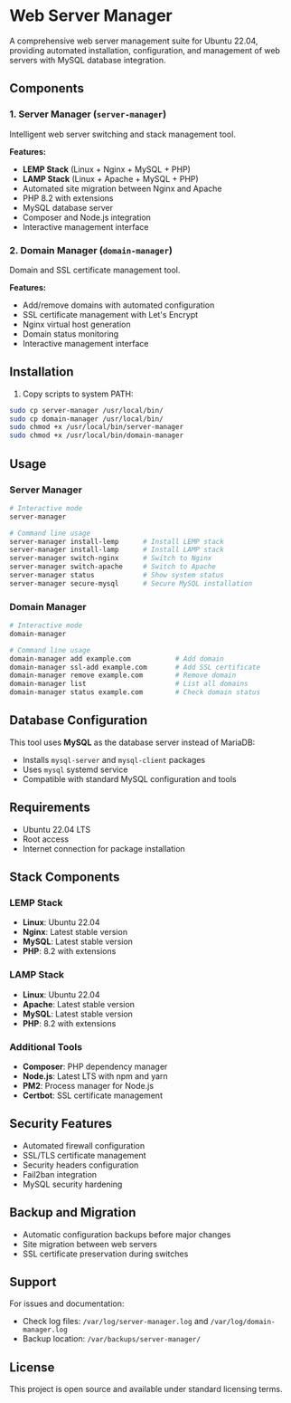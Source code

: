 # Web Server Manager

A comprehensive web server management suite for Ubuntu 22.04, providing automated installation, configuration, and management of web servers with MySQL database integration.

## Components

### 1. Server Manager (`server-manager`)
Intelligent web server switching and stack management tool.

**Features:**
- **LEMP Stack** (Linux + Nginx + MySQL + PHP)
- **LAMP Stack** (Linux + Apache + MySQL + PHP)
- Automated site migration between Nginx and Apache
- PHP 8.2 with extensions
- MySQL database server
- Composer and Node.js integration
- Interactive management interface

### 2. Domain Manager (`domain-manager`)
Domain and SSL certificate management tool.

**Features:**
- Add/remove domains with automated configuration
- SSL certificate management with Let's Encrypt
- Nginx virtual host generation
- Domain status monitoring
- Interactive management interface

## Installation

1. Copy scripts to system PATH:
```bash
sudo cp server-manager /usr/local/bin/
sudo cp domain-manager /usr/local/bin/
sudo chmod +x /usr/local/bin/server-manager
sudo chmod +x /usr/local/bin/domain-manager
```

## Usage

### Server Manager
```bash
# Interactive mode
server-manager

# Command line usage
server-manager install-lemp      # Install LEMP stack
server-manager install-lamp      # Install LAMP stack
server-manager switch-nginx      # Switch to Nginx
server-manager switch-apache     # Switch to Apache
server-manager status            # Show system status
server-manager secure-mysql      # Secure MySQL installation
```

### Domain Manager
```bash
# Interactive mode
domain-manager

# Command line usage
domain-manager add example.com           # Add domain
domain-manager ssl-add example.com       # Add SSL certificate
domain-manager remove example.com        # Remove domain
domain-manager list                      # List all domains
domain-manager status example.com        # Check domain status
```

## Database Configuration

This tool uses **MySQL** as the database server instead of MariaDB:
- Installs `mysql-server` and `mysql-client` packages
- Uses `mysql` systemd service
- Compatible with standard MySQL configuration and tools

## Requirements

- Ubuntu 22.04 LTS
- Root access
- Internet connection for package installation

## Stack Components

### LEMP Stack
- **Linux**: Ubuntu 22.04
- **Nginx**: Latest stable version
- **MySQL**: Latest stable version
- **PHP**: 8.2 with extensions

### LAMP Stack
- **Linux**: Ubuntu 22.04
- **Apache**: Latest stable version
- **MySQL**: Latest stable version
- **PHP**: 8.2 with extensions

### Additional Tools
- **Composer**: PHP dependency manager
- **Node.js**: Latest LTS with npm and yarn
- **PM2**: Process manager for Node.js
- **Certbot**: SSL certificate management

## Security Features

- Automated firewall configuration
- SSL/TLS certificate management
- Security headers configuration
- Fail2ban integration
- MySQL security hardening

## Backup and Migration

- Automatic configuration backups before major changes
- Site migration between web servers
- SSL certificate preservation during switches

## Support

For issues and documentation:
- Check log files: `/var/log/server-manager.log` and `/var/log/domain-manager.log`
- Backup location: `/var/backups/server-manager/`

## License

This project is open source and available under standard licensing terms.